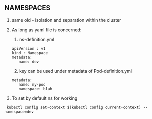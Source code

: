 ## NAMESPACES

1. same old - isolation and separation within the cluster
2. As long as yaml file is concerned:
   1. ns-definition.yml
   ```
   apiVersion : v1
   kind : Namespace
   metadata: 
      name: dev
   ```   
   
   2. key can be used under metadata of Pod-definition.yml

   ```
   metadata:
      name: my-pod
      namespace: blah 
   ```
   
3. To set by default ns for working

``` kubectl config set-context $(kubectl config current-context) --namespace=dev```

